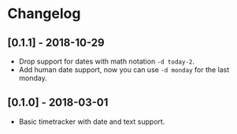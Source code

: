 # Changelog

## [0.1.1] - 2018-10-29
- Drop support for dates with math notation `-d today-2`.
- Add human date support, now you can use `-d monday` for the last monday.

## [0.1.0] - 2018-03-01
- Basic timetracker with date and text support.
